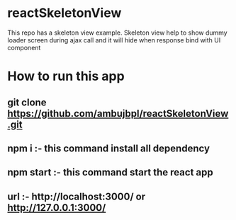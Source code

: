 # reactSkeletonView
This repo has a skeleton view example. Skeleton view help to show dummy loader screen during ajax call and it will hide when response bind with UI component

# How to run this app
## git clone https://github.com/ambujbpl/reactSkeletonView.git
## npm i :- this command install all dependency 
## npm start :- this command start the react app 
## url :- http://localhost:3000/ or http://127.0.0.1:3000/
